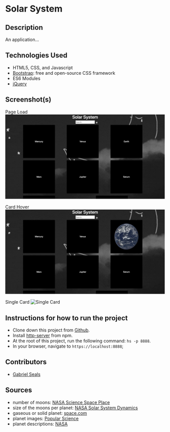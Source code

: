 # Solar System


## Description

An application...

## Technologies Used

* HTML5, CSS, and Javascript
* [Bootstrap](https://getbootstrap.com/): free and open-source CSS framework
* ES6 Modules
* [jQuery](https://jquery.com/)


## Screenshot(s)

Page Load
![Main View](https://raw.githubusercontent.com/gseals/solar-system/master/src/images/1mainview.png)

Card Hover
![Card Hover](https://raw.githubusercontent.com/gseals/solar-system/master/src/images/1hover.png)

Single Card
![Single Card]()

## Instructions for how to run the project

* Clone down this project from [Github](https://github.com/gseals/solar-system).
* Install [http-server](https://www.npmjs.com/package/http-server) from npm.
* At the root of this project, run the following command: `hs -p 8888`.
* In your browser, navigate to `https://localhost:8888`;

## Contributors

* [Gabriel Seals](https://github.com/gseals)

## Sources

* number of moons: [NASA Science Space Place](https://spaceplace.nasa.gov/planets/en/)
* size of the moons per planet: [NASA Solar System Dynamics](https://ssd.jpl.nasa.gov/?sat_phys_par)
* gaseous or solid planet: [space.com](https://www.space.com/30372-gas-giants.html)
* planet images: [Popular Science](https://www.popsci.com/science/article/2013-03/most-incredible-pictures-every-planet-our-solar-system/)
* planet descriptions: [NASA](https://solarsystem.nasa.gov/planets/overview/)